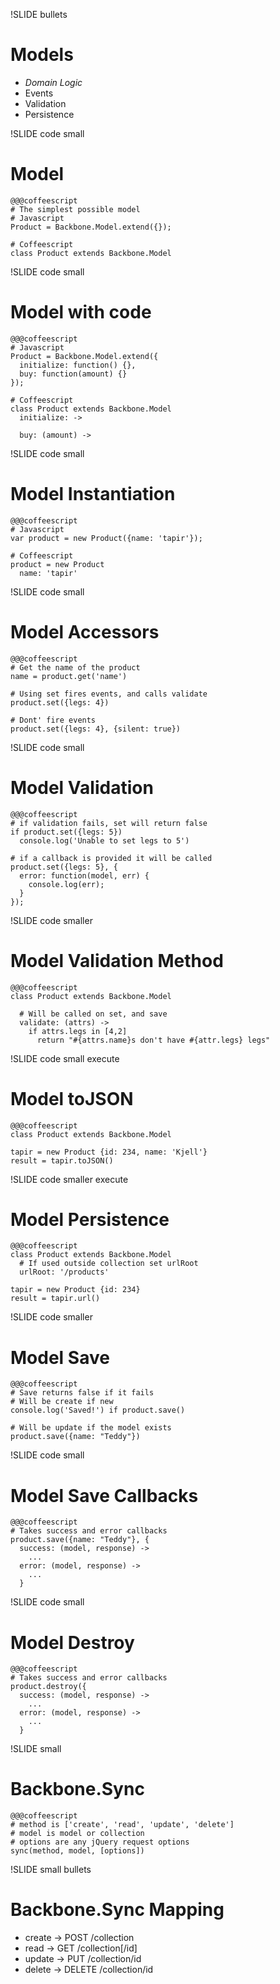!SLIDE bullets
# Models

* *Domain Logic*
* Events
* Validation
* Persistence


!SLIDE code small
# Model

    @@@coffeescript
    # The simplest possible model
    # Javascript
    Product = Backbone.Model.extend({});

    # Coffeescript
    class Product extends Backbone.Model


!SLIDE code small
# Model with code

    @@@coffeescript
    # Javascript
    Product = Backbone.Model.extend({
      initialize: function() {},
      buy: function(amount) {}
    });

    # Coffeescript
    class Product extends Backbone.Model
      initialize: ->
        
      buy: (amount) ->


!SLIDE code small
# Model Instantiation

    @@@coffeescript
    # Javascript
    var product = new Product({name: 'tapir'});

    # Coffeescript
    product = new Product
      name: 'tapir'


!SLIDE code small
# Model Accessors

    @@@coffeescript
    # Get the name of the product
    name = product.get('name')

    # Using set fires events, and calls validate
    product.set({legs: 4})

    # Dont' fire events
    product.set({legs: 4}, {silent: true})


!SLIDE code small
# Model Validation

    @@@coffeescript
    # if validation fails, set will return false
    if product.set({legs: 5})
      console.log('Unable to set legs to 5')
    
    # if a callback is provided it will be called
    product.set({legs: 5}, {
      error: function(model, err) {
        console.log(err);
      }
    });
    

!SLIDE code smaller
# Model Validation Method

    @@@coffeescript
    class Product extends Backbone.Model

      # Will be called on set, and save
      validate: (attrs) ->
        if attrs.legs in [4,2]
          return "#{attrs.name}s don't have #{attr.legs} legs"
  
!SLIDE code small execute
# Model toJSON

    @@@coffeescript
    class Product extends Backbone.Model

    tapir = new Product {id: 234, name: 'Kjell'} 
    result = tapir.toJSON()

!SLIDE code smaller execute
# Model Persistence

    @@@coffeescript
    class Product extends Backbone.Model
      # If used outside collection set urlRoot
      urlRoot: '/products'

    tapir = new Product {id: 234} 
    result = tapir.url()


!SLIDE code smaller
# Model Save

    @@@coffeescript
    # Save returns false if it fails
    # Will be create if new
    console.log('Saved!') if product.save()

    # Will be update if the model exists
    product.save({name: "Teddy"})

!SLIDE code small
# Model Save Callbacks

    @@@coffeescript
    # Takes success and error callbacks
    product.save({name: "Teddy"}, {
      success: (model, response) ->
        ...
      error: (model, response) ->
        ...
      }


!SLIDE code small
# Model Destroy

    @@@coffeescript
    # Takes success and error callbacks
    product.destroy({
      success: (model, response) ->
        ...
      error: (model, response) ->
        ...
      }

!SLIDE small
# Backbone.Sync

    @@@coffeescript
    # method is ['create', 'read', 'update', 'delete']
    # model is model or collection
    # options are any jQuery request options
    sync(method, model, [options])


!SLIDE small bullets
# Backbone.Sync Mapping

* create → POST   /collection
* read → GET   /collection[/id]
* update → PUT   /collection/id
* delete → DELETE   /collection/id



